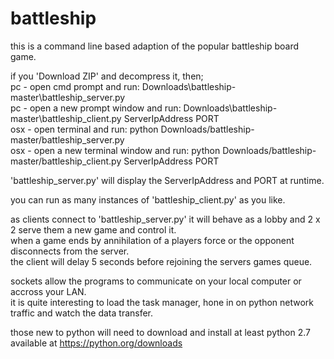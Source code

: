 # battleship

this is a command line based adaption of the popular battleship board game.

if you 'Download ZIP' and decompress it, then; </br>
pc - open cmd prompt and run:  Downloads\battleship-master\battleship_server.py</br>
pc - open a new prompt window and run:  Downloads\battleship-master\battleship_client.py ServerIpAddress PORT</br>
osx - open terminal and run:  python Downloads/battleship-master/battleship_server.py</br>
osx - open a new terminal window and run:  python Downloads/battleship-master/battleship_client.py ServerIpAddress PORT

'battleship_server.py' will display the ServerIpAddress and PORT at runtime.

you can run as many instances of 'battleship_client.py' as you like.

as clients connect to 'battleship_server.py' it will behave as a lobby and 2 x 2 serve them a new game and control it.</br>
when a game ends by annihilation of a players force or the opponent disconnects from the server.</br>
the client will delay 5 seconds before rejoining the servers games queue.

sockets allow the programs to communicate on your local computer or accross your LAN.</br>
it is quite interesting to load the task manager, hone in on python network traffic and watch the data transfer.

those new to python will need to download and install at least python 2.7 available at <a href="https://python.org/downloads">https://python.org/downloads</a>

